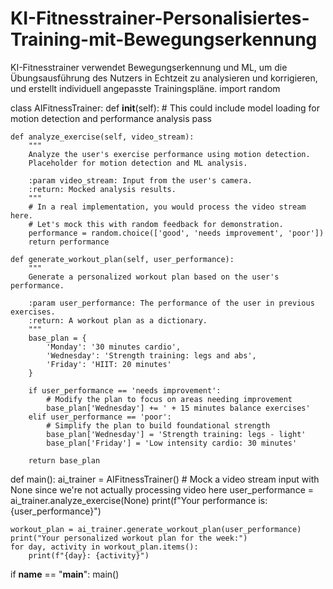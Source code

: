 # KI-Fitnesstrainer-Personalisiertes-Training-mit-Bewegungserkennung
KI-Fitnesstrainer verwendet Bewegungserkennung und ML, um die Übungsausführung des Nutzers in Echtzeit zu analysieren und korrigieren, und erstellt individuell angepasste Trainingspläne.
import random

class AIFitnessTrainer:
    def __init__(self):
        # This could include model loading for motion detection and performance analysis
        pass

    def analyze_exercise(self, video_stream):
        """
        Analyze the user's exercise performance using motion detection.
        Placeholder for motion detection and ML analysis.
        
        :param video_stream: Input from the user's camera.
        :return: Mocked analysis results.
        """
        # In a real implementation, you would process the video stream here.
        # Let's mock this with random feedback for demonstration.
        performance = random.choice(['good', 'needs improvement', 'poor'])
        return performance

    def generate_workout_plan(self, user_performance):
        """
        Generate a personalized workout plan based on the user's performance.
        
        :param user_performance: The performance of the user in previous exercises.
        :return: A workout plan as a dictionary.
        """
        base_plan = {
            'Monday': '30 minutes cardio',
            'Wednesday': 'Strength training: legs and abs',
            'Friday': 'HIIT: 20 minutes'
        }

        if user_performance == 'needs improvement':
            # Modify the plan to focus on areas needing improvement
            base_plan['Wednesday'] += ' + 15 minutes balance exercises'
        elif user_performance == 'poor':
            # Simplify the plan to build foundational strength
            base_plan['Wednesday'] = 'Strength training: legs - light'
            base_plan['Friday'] = 'Low intensity cardio: 30 minutes'

        return base_plan

def main():
    ai_trainer = AIFitnessTrainer()
    # Mock a video stream input with None since we're not actually processing video here
    user_performance = ai_trainer.analyze_exercise(None)
    print(f"Your performance is: {user_performance}")
    
    workout_plan = ai_trainer.generate_workout_plan(user_performance)
    print("Your personalized workout plan for the week:")
    for day, activity in workout_plan.items():
        print(f"{day}: {activity}")

if __name__ == "__main__":
    main()
